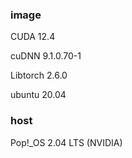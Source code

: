 ### image

CUDA 12.4

cuDNN 9.1.0.70-1

Libtorch 2.6.0

ubuntu 20.04

### host

Pop!_OS 2.04 LTS (NVIDIA)

